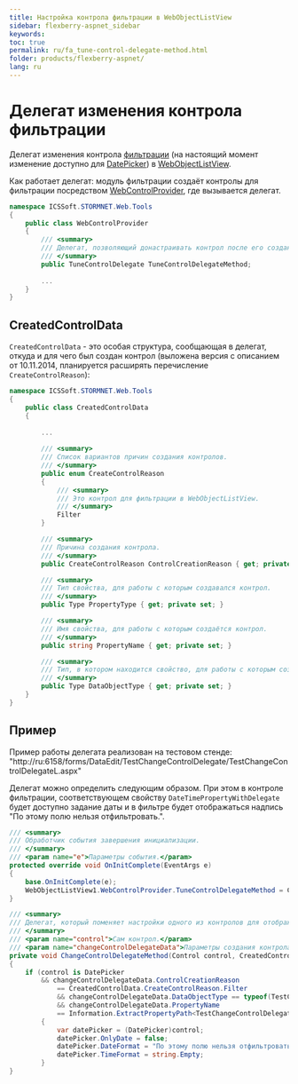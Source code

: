 ```yaml
---
title: Настройка контрола фильтрации в WebObjectListView
sidebar: flexberry-aspnet_sidebar
keywords: 
toc: true
permalink: ru/fa_tune-control-delegate-method.html
folder: products/flexberry-aspnet/
lang: ru
---
```


# Делегат изменения контрола фильтрации
Делегат изменения контрола [фильтрации](fa_wolv-filters.html) (на настоящий момент изменение доступно для [DatePicker](fa_date-picker.html)) в [WebObjectListView](fa_web-object-list-view.html). 

Как работает делегат: модуль фильтрации создаёт контролы для фильтрации посредством [WebControlProvider](fa_web-control-provider.html), где вызывается делегат.

```csharp
namespace ICSSoft.STORMNET.Web.Tools
{
    public class WebControlProvider
    {
        /// <summary>
        /// Делегат, позволяющий донастраивать контрол после его создания.
        /// </summary>
        public TuneControlDelegate TuneControlDelegateMethod;
		
		...
    }
}
```
## CreatedControlData
`CreatedControlData` - это особая структура, сообщающая в делегат, откуда и для чего был создан контрол (выложена версия с описанием от 10.11.2014, планируется расширять перечисление `CreateControlReason`):
```csharp
namespace ICSSoft.STORMNET.Web.Tools
{
    public class CreatedControlData
    {
	
		...
	
        /// <summary>
        /// Список вариантов причин создания контролов.
        /// </summary>
        public enum CreateControlReason
        {
            /// <summary>
            /// Это контрол для фильтрации в WebObjectListView.
            /// </summary>
            Filter
        }

        /// <summary>
        /// Причина создания контрола.
        /// </summary>
        public CreateControlReason ControlCreationReason { get; private set; }

        /// <summary>
        /// Тип свойства, для работы с которым создавался контрол.
        /// </summary>
        public Type PropertyType { get; private set; }

        /// <summary>
        /// Имя свойства, для работы с которым создаётся контрол.
        /// </summary>
        public string PropertyName { get; private set; }

        /// <summary>
        /// Тип, в котором находится свойство, для работы с которым создаётся контрол.
        /// </summary>
        public Type DataObjectType { get; private set; }
    }
}
```

## Пример
Пример работы делегата реализован на тестовом стенде:
"http://ru:6158/forms/DataEdit/TestChangeControlDelegate/TestChangeControlDelegateL.aspx"

Делегат можно определить следующим образом. При этом в контроле фильтрации, соответствующем свойству `DateTimePropertyWithDelegate` будет доступно задание даты и в фильтре будет отображаться надпись "По этому полю нельзя отфильтровать.".
```csharp
/// <summary>
/// Обработчик события завершения инициализации.
/// </summary>
/// <param name="e">Параметры события.</param>
protected override void OnInitComplete(EventArgs e)
{
	base.OnInitComplete(e);
	WebObjectListView1.WebControlProvider.TuneControlDelegateMethod = ChangeControlDelegateMethod;
}

/// <summary>
/// Делегат, который поменяет настройки одного из контролов для отображения дат в строке фильтрации.
/// </summary>
/// <param name="control">Сам контрол.</param>
/// <param name="changeControlDelegateData">Параметры создания контрола (для чего был создан).</param>  
private void ChangeControlDelegateMethod(Control control, CreatedControlData changeControlDelegateData)  
{  
	if (control is DatePicker  
  	    && changeControlDelegateData.ControlCreationReason  
            == CreatedControlData.CreateControlReason.Filter  
            && changeControlDelegateData.DataObjectType == typeof(TestChangeControlDelegate)  
            && changeControlDelegateData.PropertyName  
            == Information.ExtractPropertyPath<TestChangeControlDelegate>(x => x.DateTimePropertyWithDelegate))  
        {  
        	var datePicker = (DatePicker)control;  
        	datePicker.OnlyDate = false;  
        	datePicker.DateFormat = "По этому полю нельзя отфильтровать.";  
        	datePicker.TimeFormat = string.Empty;  
        }  
}  
```  
 
  


